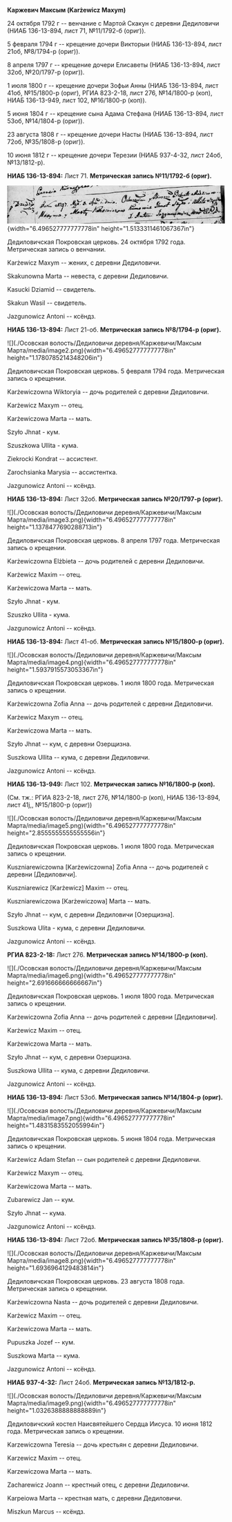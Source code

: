 **Каржевич Максым (Karżewicz Maxym)**

24 октября 1792 г -- венчание с Мартой Скакун с деревни Дедиловичи (НИАБ
136-13-894, лист 71, №11/1792-б (ориг)).

5 февраля 1794 г -- крещение дочери Викторыи (НИАБ 136-13-894, лист
21об, №8/1794-р (ориг)).

8 апреля 1797 г -- крещение дочери Елисаветы (НИАБ 136-13-894, лист
32об, №20/1797-р (ориг)).

1 июля 1800 г -- крещение дочери Зофьи Анны (НИАБ 136-13-894, лист 41об,
№15/1800-р (ориг), РГИА 823-2-18, лист 276, №14/1800-р (коп), НИАБ
136-13-949, лист 102, №16/1800-р (коп)).

5 июня 1804 г -- крещение сына Адама Стефана (НИАБ 136-13-894, лист
53об, №14/1804-р (ориг)).

23 августа 1808 г -- крещение дочери Насты (НИАБ 136-13-894, лист 72об,
№35/1808-р (ориг)).

10 июня 1812 г -- крещение дочери Терезии (НИАБ 937-4-32, лист 24об,
№13/1812-р).

**НИАБ 136-13-894:** Лист 71. **Метрическая запись №11/1792-б (ориг).**

![](./media/a19e052f5531268a54dcea1876529359ea73f8a7.png){width="6.496527777777778in"
height="1.5133311461067367in"}

Дедиловичская Покровская церковь. 24 октября 1792 года. Метрическая
запись о венчании.

Karżewicz Maxym -- жених, с деревни Дедиловичи.

Skakunowna Marta -- невеста, с деревни Дедиловичи.

Kasucki Dziamid -- свидетель.

Skakun Wasil -- свидетель.

Jazgunowicz Antoni -- ксёндз.

**НИАБ 136-13-894:** Лист 21-об. **Метрическая запись №8/1794-р
(ориг).**

![](./Осовская волость/Дедиловичи деревня/Каржевичи/Максым Марта/media/image2.png){width="6.496527777777778in"
height="1.1780785214348206in"}

Дедиловичская Покровская церковь. 5 февраля 1794 года. Метрическая
запись о крещении.

Karżewiczowna Wiktoryia -- дочь родителей с деревни Дедиловичи.

Karżewicz Maxym -- отец.

Karżewiczowa Marta -- мать.

Szyło Jhnat - кум.

Szuszkowa Ullita - кума.

Ziekrocki Kondrat -- ассистент.

Zarochsianka Marysia -- ассистентка.

Jazgunowicz Antoni -- ксёндз.

**НИАБ 136-13-894:** Лист 32об. **Метрическая запись №20/1797-р
(ориг).**

![](./Осовская волость/Дедиловичи деревня/Каржевичи/Максым Марта/media/image3.png){width="6.496527777777778in"
height="1.1378477690288713in"}

Дедиловичская Покровская церковь. 8 апреля 1797 года. Метрическая запись
о крещении.

Karżewiczowna Elżbieta -- дочь родителей с деревни Дедиловичи.

Karżewicz Maxim -- отец.

Karżewiczowa Marta -- мать.

Szyło Jhnat - кум.

Szuszko Ullita - кума.

Jazgunowicz Antoni -- ксёндз.

**НИАБ 136-13-894:** Лист 41-об. **Метрическая запись №15/1800-р
(ориг).**

![](./Осовская волость/Дедиловичи деревня/Каржевичи/Максым Марта/media/image4.png){width="6.496527777777778in"
height="1.5937915573053367in"}

Дедиловичская Покровская церковь. 1 июля 1800 года. Метрическая запись о
крещении.

Karżewiczowna Zofia Anna -- дочь родителей с деревни Дедиловичи.

Karżewicz Maxym -- отец.

Karżewiczowa Marta -- мать.

Szyło Jhnat -- кум, с деревни Озерщизна.

Suszkowa Ullita -- кума, с деревни Дедиловичи.

Jazgunowicz Antoni -- ксёндз.

**НИАБ 136-13-949:** Лист 102. **Метрическая запись №16/1800-р (коп).**

(См. тж.: РГИА 823-2-18, лист 276, №14/1800-р (коп), НИАБ 136-13-894,
лист 41j,, №15/1800-р (ориг))

![](./Осовская волость/Дедиловичи деревня/Каржевичи/Максым Марта/media/image5.png){width="6.496527777777778in"
height="2.8555555555555556in"}

Дедиловичская Покровская церковь. 1 июля 1800 года. Метрическая запись о
крещении.

Kuszniarewiczowna \[Karżewiczowna\] Zofia Anna -- дочь родителей с
деревни \[Дедиловичи\].

Kuszniarewicz \[Karżewicz\] Maxim -- отец.

Kuszniarewiczowa \[Karżewiczowa\] Marta -- мать.

Szyło Jhnat -- кум, с деревни Дедиловичи \[Озерщизна\].

Suszkowa Ulita - кума, с деревни Дедиловичи.

Jazgunowicz Antoni -- ксёндз.

**РГИА 823-2-18:** Лист 276. **Метрическая запись №14/1800-р (коп).**

![](./Осовская волость/Дедиловичи деревня/Каржевичи/Максым Марта/media/image6.png){width="6.496527777777778in"
height="2.691666666666667in"}

Дедиловичская Покровская церковь. 1 июля 1800 года. Метрическая запись о
крещении.

Karżewiczowna Zofia Anna -- дочь родителей с деревни \[Дедиловичи\].

Karżewicz Maxim -- отец.

Karżewiczowa Marta -- мать.

Szyło Jhnat -- кум, с деревни Озерщизна.

Suszkowa Ullita -- кума, с деревни Дедиловичи.

Jazgunowicz Antoni -- ксёндз.

**НИАБ 136-13-894:** Лист 53об. **Метрическая запись №14/1804-р
(ориг).**

![](./Осовская волость/Дедиловичи деревня/Каржевичи/Максым Марта/media/image7.png){width="6.496527777777778in"
height="1.4831583552055994in"}

Дедиловичская Покровская церковь. 5 июня 1804 года. Метрическая запись о
крещении.

Karżewicz Adam Stefan -- сын родителей с деревни Дедиловичи.

Karżewicz Maxym -- отец.

Karżewiczowa Marta -- мать.

Zubarewicz Jan -- кум.

Szyło Jhnat -- кума.

Jazgunowicz Antoni -- ксёндз.

**НИАБ 136-13-894:** Лист 72об. **Метрическая запись №35/1808-р
(ориг).**

![](./Осовская волость/Дедиловичи деревня/Каржевичи/Максым Марта/media/image8.png){width="6.496527777777778in"
height="1.6936964129483814in"}

Дедиловичская Покровская церковь. 23 августа 1808 года. Метрическая
запись о крещении.

Karżewiczowna Nasta -- дочь родителей с деревни Дедиловичи.

Karżewicz Maxim -- отец.

Karżewiczowa Marta -- мать.

Pupuszka Jozef -- кум.

Suszkowa Marta -- кума.

Jazgunowicz Antoni -- ксёндз.

**НИАБ 937-4-32:** Лист 24об. **Метрическая запись №13/1812-р.**

![](./Осовская волость/Дедиловичи деревня/Каржевичи/Максым Марта/media/image9.png){width="6.496527777777778in"
height="1.0326388888888889in"}

Дедиловичский костел Наисвятейшего Сердца Иисуса. 10 июня 1812 года.
Метрическая запись о крещении.

Karzewiczowna Teresia -- дочь крестьян с деревни Дедиловичи.

Karzewicz Maxim -- отец.

Karzewiczowa Marta -- мать.

Zacharewicz Joann -- крестный отец, с деревни Дедиловичи.

Karpeiowa Marta -- крестная мать, с деревни Дедиловичи.

Miszkun Marcus -- ксёндз.
